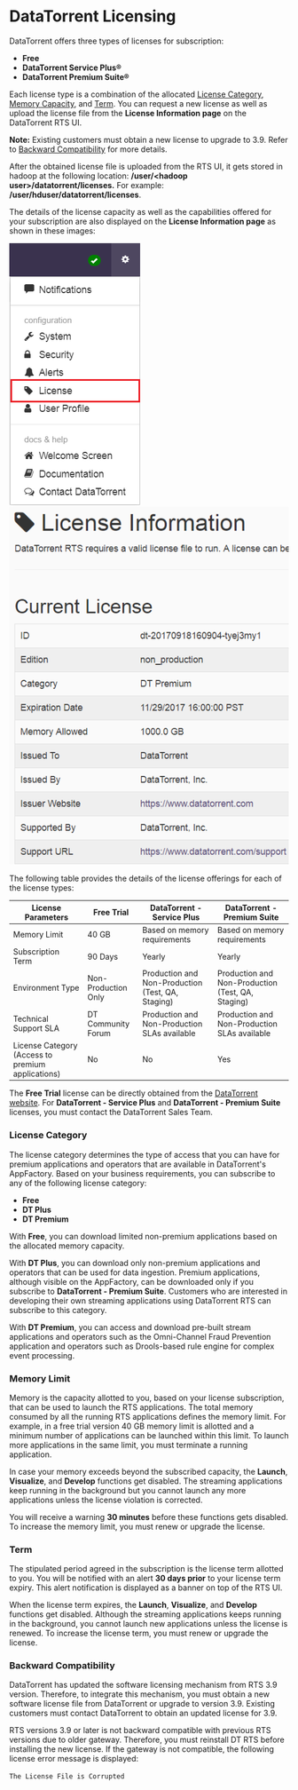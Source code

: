 # DataTorrent Licensing

DataTorrent offers three types of licenses for subscription:

- **Free**
- **DataTorrent Service Plus®** 
- **DataTorrent Premium Suite®** 

Each license type is a combination of the allocated [License Category](#LC), [Memory Capacity](#ML), and [Term](#TRM). You can request a new license as well as upload the license file from the **License Information page** on the DataTorrent RTS UI.

**Note:** Existing customers must obtain a new license to upgrade to 3.9. Refer to [Backward Compatibility](#BC) for more details. 

After the obtained license file is uploaded from the RTS UI, it gets stored in hadoop at the following location:
**/user/&lt;hadoop user&gt;/datatorrent/licenses.** For example: **/user/hduser/datatorrent/licenses**.

The details of the license capacity as well as the capabilities offered for your subscription are also displayed on the **License Information page** as shown in these images:

![](images/configuration/License.png)![](images/configuration/License2.png)

The following table provides the details of the license offerings for each of the license types:

|**License Parameters** |**Free Trial** |**DataTorrent - Service Plus**|**DataTorrent - Premium Suite**|
| --- | --- | --- | --- |
| Memory Limit | 40 GB | Based on memory requirements | Based on memory requirements |
| Subscription Term | 90 Days | Yearly | Yearly |
| Environment Type | Non-Production Only | Production and Non-Production (Test, QA, Staging) | Production and Non-Production (Test, QA, Staging) |
| Technical Support SLA | DT Community Forum | Production and Non-Production SLAs available | Production and Non-Production SLAs available |
| License Category (Access to premium applications) | No | No | Yes |

The **Free Trial** license can be directly obtained from the [DataTorrent website](https://www.datatorrent.com/license-upgrade/). For **DataTorrent - Service Plus** and **DataTorrent - Premium Suite** licenses, you must contact the DataTorrent Sales Team.

### <a name="LC"></a>License Category

The license category determines the type of access that you can have for premium applications and operators that are available in DataTorrent&#39;s AppFactory.  Based on your business requirements, you can subscribe to any of the following license category:

- **Free**
- **DT Plus**
- **DT Premium**

With **Free**, you can download limited non-premium applications based on the allocated memory capacity.

With **DT Plus**, you can download only non-premium applications and operators that can be used for data ingestion. Premium applications, although visible on the AppFactory, can be downloaded only if you subscribe to **DataTorrent - Premium Suite**. Customers who are interested in developing their own streaming applications using DataTorrent RTS can subscribe to this category.

With **DT Premium**, you can access and download pre-built stream applications and operators such as the Omni-Channel Fraud Prevention application and operators such as Drools-based rule engine for complex event processing.

### <a name="ML"></a>Memory Limit

Memory is the capacity allotted to you, based on your license subscription, that can be used to launch the RTS applications.  The total memory consumed by all the running RTS applications defines the memory limit. For example, in a free trial version 40 GB memory limit is allotted and a minimum number of applications can be launched within this  limit.  To launch more applications in the same limit, you must terminate a running application.

In case your memory exceeds beyond the subscribed capacity, the **Launch**, **Visualize**, and **Develop** functions get disabled. The streaming applications keep running in the background but you cannot launch any more applications unless the license violation is corrected.

You will receive a warning **30 minutes** before these functions gets disabled. To increase the memory limit, you must renew or upgrade the license.

### <a name="TRM"></a>Term

The stipulated period agreed in the subscription is the license term allotted to you. You will be notified with an alert **30 days prior** to your license term expiry.  This alert notification is displayed as a banner on top of the RTS UI.

When the license term expires, the   **Launch**, **Visualize**, and **Develop** functions get disabled.  Although the streaming applications keeps running in the background, you cannot launch new applications unless the license is renewed. To increase the license term, you must renew or upgrade the license.

### <a name="BC"></a>Backward Compatibility

DataTorrent has updated the software licensing mechanism from RTS 3.9 version. Therefore, to integrate this mechanism, you must obtain a new software license file from DataTorrent or upgrade to version 3.9. Existing customers must contact DataTorrent to obtain an updated license for 3.9.

RTS versions 3.9 or later is not backward compatible with previous RTS versions due to older gateway. Therefore, you must reinstall DT RTS before installing the new license. If the gateway is not compatible, the following license error message is displayed:

`The License File is Corrupted`
